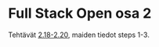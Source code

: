 # Full Stack Open osa 2

Tehtävät [2.18-2.20](https://fullstackopen.com/osa2/tyylien_lisaaminen_react_sovellukseen#tehtavat-2-18-2-20), maiden tiedot steps 1-3.